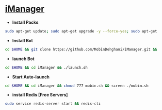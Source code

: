 # [iManager](https://telegram.me/imanager)
* **Install Packs**
`````sh
sudo apt-get update; sudo apt-get upgrade -y --force-yes; sudo apt-get dist-upgrade -y --force-yes; sudo apt-get install libreadline-dev libconfig-dev libssl-dev lua5.2 liblua5.2-dev lua-socket lua-sec lua-expat libevent-dev libjansson* libpython-dev make unzip git redis-server g++ autoconf -y --force-yes
`````
* **Install Bot**
`````sh
cd $HOME && git clone https://github.com/MobinDehghani/iManager.git && cd iManager && chmod +x launch.sh && ./launch.sh install && ./launch.sh
`````
* **launch Bot**
`````sh
cd $HOME && cd iManager && ./launch.sh
`````
* **Start Auto-launch**
`````sh
cd $HOME && cd iManager && chmod 777 mobin.sh && screen ./mobin.sh
`````
* **install Redis [Free Servers]**
`````sh
sudo service redis-server start && redis-cli
`````

